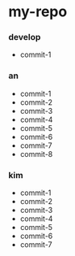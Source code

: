 # my-repo

### develop

- commit-1

### an

- commit-1
- commit-2
- commit-3
- commit-4
- commit-5
- commit-6
- commit-7
- commit-8

### kim

- commit-1
- commit-2
- commit-3
- commit-4
- commit-5
- commit-6
- commit-7